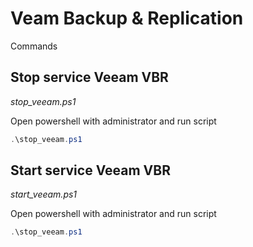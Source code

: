 # Veam Backup & Replication

Commands

## Stop service Veeam VBR

 *stop_veeam.ps1*
 
 Open powershell with administrator and run script
 
 ~~~powershell 
 .\stop_veeam.ps1
 ~~~
 
 
## Start service Veeam VBR

 *start_veeam.ps1*
 
 Open powershell with administrator and run script
 
 ~~~powershell 
 .\stop_veeam.ps1
 ~~~
 
 
